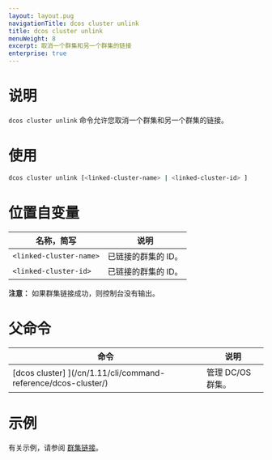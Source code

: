 ```yaml
---
layout: layout.pug
navigationTitle: dcos cluster unlink
title: dcos cluster unlink
menuWeight: 8
excerpt: 取消一个群集和另一个群集的链接
enterprise: true
---
```


# 说明
`dcos cluster unlink` 命令允许您取消一个群集和另一个群集的链接。

# 使用

```bash
dcos cluster unlink [<linked-cluster-name> | <linked-cluster-id> ]
```

# 位置自变量

| 名称，简写 | 说明 |
|---------|-------------|
| `<linked-cluster-name>` | 已链接的群集的 ID。 |
| `<linked-cluster-id>` | 已链接的群集的 ID。 |

**注意：** 如果群集链接成功，则控制台没有输出。

# 父命令

| 命令 | 说明 |
|---------|-------------|
|  [dcos cluster] ](/cn/1.11/cli/command-reference/dcos-cluster/) | 管理 DC/OS 群集。 |

# 示例
有关示例，请参阅 [群集链接](/cn/1.11/administering-clusters/multiple-clusters/cluster-links/)。
